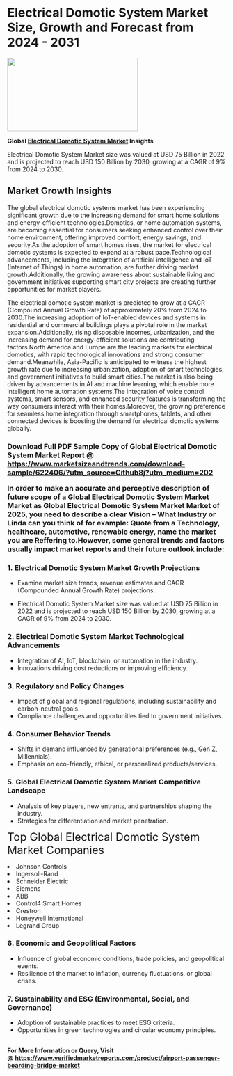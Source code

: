 <H1>Electrical Domotic System Market Size, Growth and Forecast from 2024 - 2031</H1><img class="aligncenter size-medium wp-image-584254" src="https://thirdeyenews.in/wp-content/uploads/2024/09/Global-Market-Research-300x168.jpeg" alt="" width="300" height="168" /><p><strong>Global&nbsp;<a href="https://www.marketsizeandtrends.com/download-sample/622406/?utm_source=Github8j?utm_medium=202">Electrical Domotic System Market</a> Insights</strong></p><p>Electrical Domotic System Market size was valued at USD 75 Billion in 2022 and is projected to reach USD 150 Billion by 2030, growing at a CAGR of 9% from 2024 to 2030.</p><p><h2>Market Growth Insights</h2> <p>The global electrical domotic systems market has been experiencing significant growth due to the increasing demand for smart home solutions and energy-efficient technologies.Domotics, or home automation systems, are becoming essential for consumers seeking enhanced control over their home environment, offering improved comfort, energy savings, and security.As the adoption of smart homes rises, the market for electrical domotic systems is expected to expand at a robust pace.Technological advancements, including the integration of artificial intelligence and IoT (Internet of Things) in home automation, are further driving market growth.Additionally, the growing awareness about sustainable living and government initiatives supporting smart city projects are creating further opportunities for market players.</p> <p>The electrical domotic system market is predicted to grow at a CAGR (Compound Annual Growth Rate) of approximately 20% from 2024 to 2030.The increasing adoption of IoT-enabled devices and systems in residential and commercial buildings plays a pivotal role in the market expansion.Additionally, rising disposable incomes, urbanization, and the increasing demand for energy-efficient solutions are contributing factors.North America and Europe are the leading markets for electrical domotics, with rapid technological innovations and strong consumer demand.Meanwhile, Asia-Pacific is anticipated to witness the highest growth rate due to increasing urbanization, adoption of smart technologies, and government initiatives to build smart cities.The market is also being driven by advancements in AI and machine learning, which enable more intelligent home automation systems.The integration of voice control systems, smart sensors, and enhanced security features is transforming the way consumers interact with their homes.Moreover, the growing preference for seamless home integration through smartphones, tablets, and other connected devices is boosting the demand for electrical domotic systems globally.<h3></p><p><span class=""><strong>Download Full PDF Sample Copy of Global Electrical Domotic System Market Report</strong> @ <a href="https://www.marketsizeandtrends.com/download-sample/622406/?utm_source=Github8j?utm_medium=202" target="_blank">https://www.marketsizeandtrends.com/download-sample/622406/?utm_source=Github8j?utm_medium=202</a></span></p><p>In order to make an accurate and perceptive description of future scope of a Global&nbsp;Electrical Domotic System Market Market as Global&nbsp;Electrical Domotic System Market Market of 2025, you need to describe a clear Vision &ndash; What Industry or Linda can you think of for example: Quote from a Technology, healthcare, automotive, renewable energy, name the market you are Reffering to.However, some general trends and factors usually impact market reports and their future outlook include:</p><h3>1.&nbsp;<strong>Electrical Domotic System Market Growth Projections</strong></h3><ul><li>Examine market size trends, revenue estimates and CAGR (Compounded Annual Growth Rate) projections.</li><li><p>Electrical Domotic System Market size was valued at USD 75 Billion in 2022 and is projected to reach USD 150 Billion by 2030, growing at a CAGR of 9% from 2024 to 2030.</p></li></ul><h3>2.&nbsp;<strong>Electrical Domotic System Market Technological Advancements</strong></h3><ul><li>Integration of AI, IoT, blockchain, or automation in the industry.</li><li>Innovations driving cost reductions or improving efficiency.</li></ul><h3>3.&nbsp;<strong>Regulatory and Policy Changes</strong></h3><ul><li>Impact of global and regional regulations, including sustainability and carbon-neutral goals.</li><li>Compliance challenges and opportunities tied to government initiatives.</li></ul><h3>4.&nbsp;<strong>Consumer Behavior Trends</strong></h3><ul><li>Shifts in demand influenced by generational preferences (e.g., Gen Z, Millennials).</li><li>Emphasis on eco-friendly, ethical, or personalized products/services.</li></ul><h3>5.&nbsp;<strong>Global Electrical Domotic System Market Competitive Landscape</strong></h3><ul><li>Analysis of key players, new entrants, and partnerships shaping the industry.</li><li>Strategies for differentiation and market penetration.</li></ul><p data-pm-slice="1 1 []"><span style="color: inherit; font-family: inherit; font-size: 25px;">Top Global Electrical Domotic System Market Companies</span></p><div class="" data-test-id=""><p><li>Johnson Controls</li><li> Ingersoll-Rand</li><li> Schneider Electric</li><li> Siemens</li><li> ABB</li><li> Control4 Smart Homes</li><li> Crestron</li><li> Honeywell International</li><li> Legrand Group</li></p></div><h3>6.&nbsp;<strong>Economic and Geopolitical Factors</strong></h3><ul><li>Influence of global economic conditions, trade policies, and geopolitical events.</li><li>Resilience of the market to inflation, currency fluctuations, or global crises.</li></ul><h3>7.&nbsp;<strong>Sustainability and ESG (Environmental, Social, and Governance)</strong></h3><ul><li>Adoption of sustainable practices to meet ESG criteria.</li><li>Opportunities in green technologies and circular economy principles.</li></ul><h2><strong style="font-size: 14px;">For More Information or Query, Visit @&nbsp;</strong><a style="background-color: #ffffff; font-size: 14px;" href="https://www.marketsizeandtrends.com/report/electrical-domotic-system-market/" target="_blank">https://www.verifiedmarketreports.com/product/airport-passenger-boarding-bridge-market</a></h2>